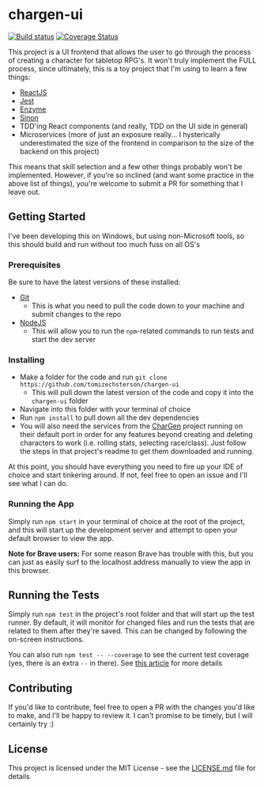 # chargen-ui

[![Build status](https://ci.appveyor.com/api/projects/status/xb44gjr03xuw7exf?svg=true)](https://ci.appveyor.com/project/tomizechsterson/chargen-ui)
[![Coverage Status](https://coveralls.io/repos/github/tomizechsterson/chargen-ui/badge.svg)](https://coveralls.io/github/tomizechsterson/chargen-ui)

This project is a UI frontend that allows the user to go through the process of creating a character for tabletop RPG's. It won't truly implement the FULL process, since ultimately, this is a toy project that I'm using to learn a few things:

- [ReactJS](https://reactjs.org/)
- [Jest](https://jestjs.io/en/)
- [Enzyme](http://airbnb.io/enzyme/)
- [Sinon](https://sinonjs.org/)
- TDD'ing React components (and really, TDD on the UI side in general)
- Microservices (more of just an exposure really... I hysterically underestimated the size of the frontend in comparison to the size of the backend on this project)

This means that skill selection and a few other things probably won't be implemented. However, if you're so inclined (and want some practice in the above list of things), you're welcome to submit a PR for something that I leave out.

## Getting Started

I've been developing this on Windows, but using non-Microsoft tools, so this should build and run without too much fuss on all OS's

### Prerequisites
 
Be sure to have the latest versions of these installed:
- [Git](https://git-scm.com/)
   - This is what you need to pull the code down to your machine and submit changes to the repo
- [NodeJS](https://nodejs.org/en/)
  - This will allow you to run the `npm`-related commands to run tests and start the dev server

### Installing

- Make a folder for the code and run `git clone https://github.com/tomizechsterson/chargen-ui`
  - This will pull down the latest version of the code and copy it into the `chargen-ui` folder
- Navigate into this folder with your terminal of choice
- Run `npm install` to pull down all the dev dependencies
- You will also need the services from the [CharGen](https://github.com/tomizechsterson/CharGen) project running on their default port in order for any features beyond creating and deleting characters to work (i.e. rolling stats, selecting race/class). Just follow the steps in that project's readme to get them downloaded and running.
 
At this point, you should have everything you need to fire up your IDE of choice and start tinkering around. If not, feel free to open an issue and I'll see what I can do.

### Running the App

Simply run `npm start` in your terminal of choice at the root of the project, and this will start up the development server and attempt to open your default browser to view the app.

**Note for Brave users:** For some reason Brave has trouble with this, but you can just as easily surf to the localhost address manually to view the app in this browser.
 
## Running the Tests
 
Simply run `npm test` in the project's root folder and that will start up the test runner. By default, it will monitor for changed files and run the tests that are related to them after they're saved. This can be changed by following the on-screen instructions.
 
You can also run `npm test -- --coverage` to see the current test coverage (yes, there is an extra `--` in there). See [this article](https://github.com/facebook/create-react-app/blob/master/packages/react-scripts/template/README.md#coverage-reporting) for more details
 
## Contributing
 
If you'd like to contribute, feel free to open a PR with the changes you'd like to make, and I'll be happy to review it. I can't promise to be timely, but I will certainly try :)

## License

This project is licensed under the MIT License - see the [LICENSE.md](LICENSE.md) file for details